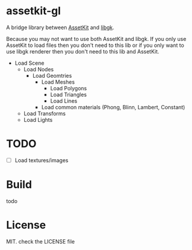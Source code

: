 # assetkit-gl
A bridge library between [AssetKit](https://github.com/recp/assetkit) and [libgk](https://github.com/recp/libgk). 

Because you may not want to use both AssetKit and libgk. If you only use AssetKit to load files then you don't need to this lib or if you only want to use libgk renderer then you don't need to this lib and AssetKit.

- Load Scene
  - Load Nodes
    - Load Geomtries
      - Load Meshes
        - Load Polygons
        - Load Triangles
        - Load Lines
      - Load common materials (Phong, Blinn, Lambert, Constant)
   - Load Transforms
   - Load Lights
   
# TODO
- [ ] Load textures/images

# Build 
todo

# License
MIT. check the LICENSE file
